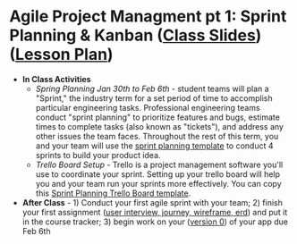 # Agile Project Managment pt 1: Sprint Planning & Kanban ([Class Slides](https://docs.google.com/presentation/d/1-qvGuVmZSdNiimUoFY-FXIDzAAyCY4NdLJso7LmI6NQ/edit#slide=id.g4e7a4705d5_1_0)) ([Lesson Plan](https://docs.google.com/document/d/16TcDsSJ9lShyDTpPnSpT67CKIF3Kq7FacisjkjfX10M/edit#heading=h.5azrxfyxbrzk))
  - **In Class Activities**
    - *Spring Planning Jan 30th to Feb 6th* - student teams will plan a "Sprint," the industry term for a set period of time to accomplish particular engineering tasks. Professional engineering teams conduct "sprint planning" to prioritize features and bugs, estimate times to complete tasks (also known as "tickets"), and address any other issues the team faces. Throughout the rest of this term, you and your team will use the [sprint planning template](https://docs.google.com/document/u/1/d/1n6IDYJ9jW2lWaTu5uf7qXEd3ihgQIByxsr-4RHjldBI/edit?usp=drive_web&ouid=102349547791146369642) to conduct 4 sprints to build your product idea.
    - *Trello Board Setup* - Trello is a project management software you'll use to coordinate your sprint. Setting up your trello board will help you and your team run your sprints more effectively. You can copy this [Sprint Planning Trello Board template](https://trello.com/b/ftyBKJb3/eng-sprint-board-template).
  - **After Class** - 1) Conduct your first agile sprint with your team; 2) finish your first assignment ([user interview, journey, wireframe, erd](https://github.com/Make-School-Courses/SPD-1.3-Team-Software-Project/blob/master/Assignments/01-interviews-journeys-wireframes.md)) and put it in the course tracker; 3) begin work on your ([version 0](https://github.com/Make-School-Courses/SPD-1.3-Team-Software-Project/blob/master/Assignments/02-product-v-1-2-3.md)) of your app due Feb 6th
